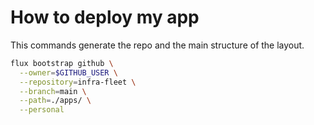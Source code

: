 


# How to deploy my app

This commands generate the repo and the main structure of the layout.

```bash
flux bootstrap github \
  --owner=$GITHUB_USER \
  --repository=infra-fleet \
  --branch=main \
  --path=./apps/ \
  --personal
```